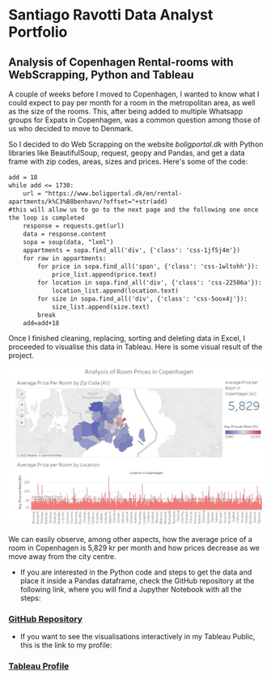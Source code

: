 # Santiago Ravotti Data Analyst Portfolio

## Analysis of Copenhagen  Rental-rooms with WebScrapping, Python and Tableau

A couple of weeks before I moved to Copenhagen, I wanted to know what I could expect to pay per month for a room in the metropolitan area, as well as the size of the rooms. This, after being added to multiple Whatsapp groups for Expats in Copenhagen, was a common question among those of us who decided to move to Denmark. 

So I decided to do Web Scrapping on the website *boligportal.dk* with Python libraries like BeautifulSoup, request, geopy and Pandas, and get a data frame with zip codes, areas, sizes and prices. Here's some of the code:

```
add = 18
while add <= 1730:
    url = "https://www.boligportal.dk/en/rental-apartments/k%C3%B8benhavn/?offset="+str(add)
#this will allow us to go to the next page and the following one once the loop is completed
    response = requests.get(url)
    data = response.content
    sopa = soup(data, "lxml")
    appartments = sopa.find_all('div', {'class': 'css-1jf5j4m'})
    for raw in appartments:
        for price in sopa.find_all('span', {'class': 'css-1wltohh'}):
            price_list.append(price.text)
        for location in sopa.find_all('div', {'class': 'css-22506a'}):
            location_list.append(location.text)
        for size in sopa.find_all('div', {'class': 'css-5oox4j'}):
            size_list.append(size.text)
        break
    add=add+18
```

Once I finished cleaning, replacing, sorting and deleting data in Excel, I proceeded to visualise this data in Tableau. Here is some visual result of the project.

![First Image](Analysis%20of%20Room%20Prices%20Copenhagen.JPG)

We can easily observe, among other aspects, how the average price of a room in Copenhagen is 5,829 kr per month and how prices decrease as we move away from the city centre. 

 - If you are interested in the Python code and steps to get the data and place it inside a Pandas dataframe, check the GitHub repository at the following link, where you will find a Jupyther Notebook with all the steps:

### [GitHub Repository](https://github.com/SantiagoRavotti/Copenhagen-Apartments-Analysis)

 - If you want to see the visualisations interactively in my Tableau Public, this is the link to my profile: 

### [Tableau Profile](https://public.tableau.com/app/profile/luis.santiago.ravotti)
